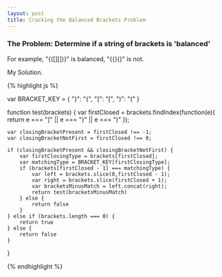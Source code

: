 ```yaml
---
layout: post
title: Cracking the Balanced Brackets Problem
---
```


### The Problem: Determine if a string of brackets is 'balanced'

For example, "\{\(\[\]\[\]\)\}" is balanced, "\{\{\}\(\}" is not.

My Solution.

{% highlight js %}

var BRACKET_KEY = {
    "}": "{",
    "]": "[",
    ")": "(" 
}

function test(brackets) {
    var firstClosed = brackets.findIndex(function(e){
        return e === "]" || e === "}" || e === ")"
    });

    var closingBracketPresent = firstClosed !== -1;
    var closingBracketNotFirst = firstClosed !== 0;

    if (closingBracketPresent && closingBracketNotFirst) {
        var firstClosingType = brackets[firstClosed];
        var matchingType = BRACKET_KEY[firstClosingType];
        if (brackets[firstClosed - 1] === matchingType) {
            var left = brackets.slice(0,firstClosed - 1);
            var right = brackets.slice(firstClosed + 1);
            var bracketsMinusMatch = left.concat(right);
            return test(bracketsMinusMatch)
        } else {
            return false
        }
    } else if (brackets.length === 0) {
        return true
    } else {
        return false
    }

}

{% endhighlight %}
